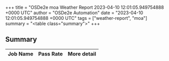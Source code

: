 +++
title = "OSDe2e moa Weather Report 2023-04-10 12:01:05.949754888 +0000 UTC"
author = "OSDe2e Automation"
date = "2023-04-10 12:01:05.949754888 +0000 UTC"
tags = ["weather-report", "moa"]
summary = "<table class=\"summary\"></table>"
+++
## Summary

| Job Name | Pass Rate | More detail |
|----------|-----------|-------------|





